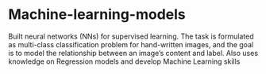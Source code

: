 # Machine-learning-models
Built neural networks (NNs) for supervised learning. The task is formulated as  multi-class classification problem for hand-written images, and the goal is to  model the relationship between an image’s content and label.  Also uses knowledge on Regression models and develop Machine Learning skills
